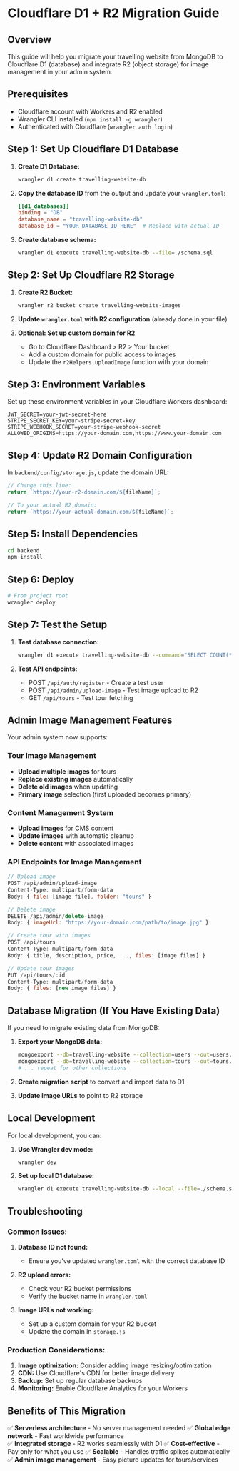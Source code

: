 # Cloudflare D1 + R2 Migration Guide

## Overview
This guide will help you migrate your travelling website from MongoDB to Cloudflare D1 (database) and integrate R2 (object storage) for image management in your admin system.

## Prerequisites
- Cloudflare account with Workers and R2 enabled
- Wrangler CLI installed (`npm install -g wrangler`)
- Authenticated with Cloudflare (`wrangler auth login`)

## Step 1: Set Up Cloudflare D1 Database

1. **Create D1 Database:**
   ```bash
   wrangler d1 create travelling-website-db
   ```

2. **Copy the database ID** from the output and update your `wrangler.toml`:
   ```toml
   [[d1_databases]]
   binding = "DB"
   database_name = "travelling-website-db"
   database_id = "YOUR_DATABASE_ID_HERE"  # Replace with actual ID
   ```

3. **Create database schema:**
   ```bash
   wrangler d1 execute travelling-website-db --file=./schema.sql
   ```

## Step 2: Set Up Cloudflare R2 Storage

1. **Create R2 Bucket:**
   ```bash
   wrangler r2 bucket create travelling-website-images
   ```

2. **Update `wrangler.toml` with R2 configuration** (already done in your file)

3. **Optional: Set up custom domain for R2**
   - Go to Cloudflare Dashboard > R2 > Your bucket
   - Add a custom domain for public access to images
   - Update the `r2Helpers.uploadImage` function with your domain

## Step 3: Environment Variables

Set up these environment variables in your Cloudflare Workers dashboard:

```
JWT_SECRET=your-jwt-secret-here
STRIPE_SECRET_KEY=your-stripe-secret-key
STRIPE_WEBHOOK_SECRET=your-stripe-webhook-secret
ALLOWED_ORIGINS=https://your-domain.com,https://www.your-domain.com
```

## Step 4: Update R2 Domain Configuration

In `backend/config/storage.js`, update the domain URL:

```javascript
// Change this line:
return `https://your-r2-domain.com/${fileName}`;

// To your actual R2 domain:
return `https://your-actual-domain.com/${fileName}`;
```

## Step 5: Install Dependencies

```bash
cd backend
npm install
```

## Step 6: Deploy

```bash
# From project root
wrangler deploy
```

## Step 7: Test the Setup

1. **Test database connection:**
   ```bash
   wrangler d1 execute travelling-website-db --command="SELECT COUNT(*) FROM users;"
   ```

2. **Test API endpoints:**
   - POST `/api/auth/register` - Create a test user
   - POST `/api/admin/upload-image` - Test image upload to R2
   - GET `/api/tours` - Test tour fetching

## Admin Image Management Features

Your admin system now supports:

### Tour Image Management
- **Upload multiple images** for tours
- **Replace existing images** automatically
- **Delete old images** when updating
- **Primary image** selection (first uploaded becomes primary)

### Content Management System
- **Upload images** for CMS content
- **Update images** with automatic cleanup
- **Delete content** with associated images

### API Endpoints for Image Management

```javascript
// Upload image
POST /api/admin/upload-image
Content-Type: multipart/form-data
Body: { file: [image file], folder: "tours" }

// Delete image
DELETE /api/admin/delete-image
Body: { imageUrl: "https://your-domain.com/path/to/image.jpg" }

// Create tour with images
POST /api/tours
Content-Type: multipart/form-data
Body: { title, description, price, ..., files: [image files] }

// Update tour images
PUT /api/tours/:id
Content-Type: multipart/form-data
Body: { files: [new image files] }
```

## Database Migration (If You Have Existing Data)

If you need to migrate existing data from MongoDB:

1. **Export your MongoDB data:**
   ```bash
   mongoexport --db=travelling-website --collection=users --out=users.json
   mongoexport --db=travelling-website --collection=tours --out=tours.json
   # ... repeat for other collections
   ```

2. **Create migration script** to convert and import data to D1

3. **Update image URLs** to point to R2 storage

## Local Development

For local development, you can:

1. **Use Wrangler dev mode:**
   ```bash
   wrangler dev
   ```

2. **Set up local D1 database:**
   ```bash
   wrangler d1 execute travelling-website-db --local --file=./schema.sql
   ```

## Troubleshooting

### Common Issues:

1. **Database ID not found:**
   - Ensure you've updated `wrangler.toml` with the correct database ID

2. **R2 upload errors:**
   - Check your R2 bucket permissions
   - Verify the bucket name in `wrangler.toml`

3. **Image URLs not working:**
   - Set up a custom domain for your R2 bucket
   - Update the domain in `storage.js`

### Production Considerations:

1. **Image optimization:** Consider adding image resizing/optimization
2. **CDN:** Use Cloudflare's CDN for better image delivery
3. **Backup:** Set up regular database backups
4. **Monitoring:** Enable Cloudflare Analytics for your Workers

## Benefits of This Migration

✅ **Serverless architecture** - No server management needed
✅ **Global edge network** - Fast worldwide performance  
✅ **Integrated storage** - R2 works seamlessly with D1
✅ **Cost-effective** - Pay only for what you use
✅ **Scalable** - Handles traffic spikes automatically
✅ **Admin image management** - Easy picture updates for tours/services
